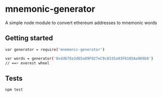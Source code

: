# mnemonic-generator
A simple node module to convert ethereum addresses to mnemonic words

## Getting started
```bash
var generator = require('mnemonic-generator')

var words = generator('0xdd67Ee2d65a89F827eC9c0335a93F8105Aa969b8')
// ==> everest wheel
```

## Tests
```bash
npm test
```
